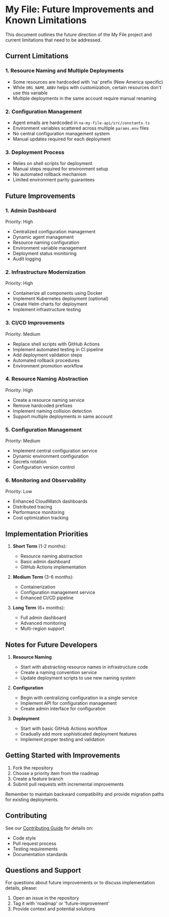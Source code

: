 # My File: Future Improvements and Known Limitations

This document outlines the future direction of the My File project and current limitations that need to be addressed.

## Current Limitations

### 1. Resource Naming and Multiple Deployments

- Some resources are hardcoded with 'na' prefix (New America specific)
- While `ORG_NAME_ABBV` helps with customization, certain resources don't use this variable
- Multiple deployments in the same account require manual renaming

### 2. Configuration Management

- Agent emails are hardcoded in `na-my-file-api/src/constants.ts`
- Environment variables scattered across multiple `params.env` files
- No central configuration management system
- Manual updates required for each deployment

### 3. Deployment Process

- Relies on shell scripts for deployment
- Manual steps required for environment setup
- No automated rollback mechanism
- Limited environment parity guarantees

## Future Improvements

### 1. Admin Dashboard

Priority: High

- Centralized configuration management
- Dynamic agent management
- Resource naming configuration
- Environment variable management
- Deployment status monitoring
- Audit logging

### 2. Infrastructure Modernization

Priority: High

- Containerize all components using Docker
- Implement Kubernetes deployment (optional)
- Create Helm charts for deployment
- Implement infrastructure testing

### 3. CI/CD Improvements

Priority: Medium

- Replace shell scripts with GitHub Actions
- Implement automated testing in CI pipeline
- Add deployment validation steps
- Automated rollback procedures
- Environment promotion workflow

### 4. Resource Naming Abstraction

Priority: High

- Create a resource naming service
- Remove hardcoded prefixes
- Implement naming collision detection
- Support multiple deployments in same account

### 5. Configuration Management

Priority: Medium

- Implement central configuration service
- Dynamic environment configuration
- Secrets rotation
- Configuration version control

### 6. Monitoring and Observability

Priority: Low

- Enhanced CloudWatch dashboards
- Distributed tracing
- Performance monitoring
- Cost optimization tracking

## Implementation Priorities

1. **Short Term** (1-2 months):

   - Resource naming abstraction
   - Basic admin dashboard
   - GitHub Actions implementation

2. **Medium Term** (3-6 months):

   - Containerization
   - Configuration management service
   - Enhanced CI/CD pipeline

3. **Long Term** (6+ months):
   - Full admin dashboard
   - Advanced monitoring
   - Multi-region support

## Notes for Future Developers

1. **Resource Naming**

   - Start with abstracting resource names in infrastructure code
   - Create a naming convention service
   - Update deployment scripts to use new naming system

2. **Configuration**

   - Begin with centralizing configuration in a single service
   - Implement API for configuration management
   - Create admin interface for configuration

3. **Deployment**
   - Start with basic GitHub Actions workflow
   - Gradually add more sophisticated deployment features
   - Implement proper testing and validation

## Getting Started with Improvements

1. Fork the repository
2. Choose a priority item from the roadmap
3. Create a feature branch
4. Submit pull requests with incremental improvements

Remember to maintain backward compatibility and provide migration paths for existing deployments.

## Contributing

See our [Contributing Guide](CONTRIBUTING.md) for details on:

- Code style
- Pull request process
- Testing requirements
- Documentation standards

## Questions and Support

For questions about future improvements or to discuss implementation details, please:

1. Open an issue in the repository
2. Tag it with 'roadmap' or 'future-improvement'
3. Provide context and potential solutions
